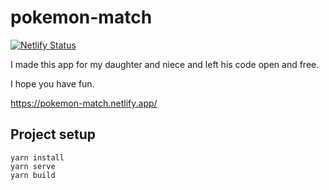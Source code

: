 # pokemon-match

[![Netlify Status](https://api.netlify.com/api/v1/badges/7c408e61-080a-4cf4-990b-d265ae2d5d72/deploy-status)](https://app.netlify.com/sites/pokemon-match/deploys)

I made this app for my daughter and niece and left his code open and free. 

I hope you have fun.

https://pokemon-match.netlify.app/

## Project setup

```
yarn install
yarn serve
yarn build
```
